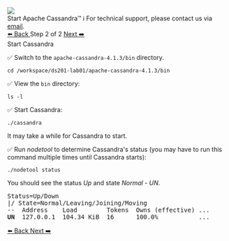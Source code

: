 <!-- TOP -->
<div class="top">
  <img class="scenario-academy-logo" src="https://datastax-academy.github.io/katapod-shared-assets/images/ds-academy-2023.svg" />
  <div class="scenario-title-section">
    <span class="scenario-title">Start Apache Cassandra™</span>
    <span class="scenario-subtitle">ℹ️ For technical support, please contact us via <a href="mailto:academy@datastax.com">email</a>.</span>
  </div>
</div>

<!-- NAVIGATION -->
<div id="navigation-bottom" class="navigation-bottom">
 <a href='command:katapod.loadPage?[{"step":"step1"}]'
   class="btn btn-dark navigation-bottom-left">⬅️ Back
 </a>
<span class="step-count"> Step 2 of 2</span>
 <a href='command:katapod.loadPage?[{"step":"finish"}]' 
    class="btn btn-dark navigation-top-right">Next ➡️
  </a>
</div>

<!-- CONTENT -->

<div class="step-title">Start Cassandra</div>




✅ Switch to the `apache-cassandra-4.1.3/bin` directory.
```
cd /workspace/ds201-lab01/apache-cassandra-4.1.3/bin
```

✅ View the `bin` directory:
```
ls -l
```

✅ Start Cassandra:
```
./cassandra
```

It may take a while for Cassandra to start. 

✅ Run *nodetool* to determine Cassandra's status (you may have to run this command multiple times until Cassandra starts):
```
./nodetool status
```

You should see the status *Up* and state *Normal* - *UN*.

<pre class="non-executable-code">
Status=Up/Down
|/ State=Normal/Leaving/Joining/Moving
--  Address    Load        Tokens  Owns (effective) ...
<b>UN</b>  127.0.0.1  104.34 KiB  16      100.0%           ...
</pre>

<!-- NAVIGATION -->
<div id="navigation-bottom" class="navigation-bottom">
 <a href='command:katapod.loadPage?[{"step":"step1"}]'
   class="btn btn-dark navigation-bottom-left">⬅️ Back
 </a>
  <a href='command:katapod.loadPage?[{"step":"finish"}]' 
    class="btn btn-dark navigation-top-right">Next ➡️
  </a>
</div>
